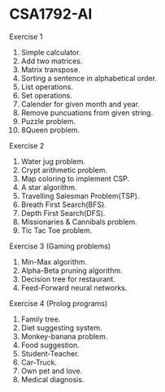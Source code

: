 # CSA1792-AI

Exercise 1
1. Simple calculator.
2. Add two matrices.
3. Matrix transpose.
4. Sorting a sentence in alphabetical order.
5. List operations.
6. Set operations.
7. Calender for given month and year.
8. Remove puncuations from given string.
9. Puzzle problem.
10. 8Queen problem.

Exercise 2
1. Water jug problem.
2. Crypt arithmetic problem.
3. Map coloring to implement CSP.
4. A star algorithm.
5. Travelling Salesman Problem(TSP).
6. Breath First Search(BFS).
7. Depth First Search(DFS).
8. Missionaries & Cannibals problem.
9. Tic Tac Toe problem.

Exercise 3 (Gaming problems)
1. Min-Max algorithm.
2. Alpha-Beta pruning algorithm.
3. Decision tree for restaurant.
4. Feed-Forward neural networks.

Exercise 4 (Prolog programs)
1. Family tree.
2. Diet suggesting system.
3. Monkey-banana problem.
4. Food suggestion.
5. Student-Teacher.
6. Car-Truck.
7. Own pet and love.
8. Medical diagnosis.
